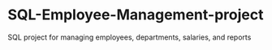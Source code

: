 # SQL-Employee-Management-project
SQL project for managing employees, departments, salaries, and reports

